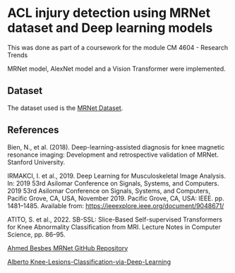 #  ACL injury detection using MRNet dataset and Deep learning models


This was done as part of a coursework for the module CM 4604 - Research Trends

MRNet model, AlexNet model and a Vision Transformer were implemented.


## Dataset

The dataset used is the [MRNet Dataset](https://stanfordmlgroup.github.io/competitions/mrnet/).

## References

Bien, N., et al. (2018). Deep-learning-assisted diagnosis for knee magnetic resonance imaging: Development and retrospective validation of MRNet. Stanford University.

IRMAKCI, I. et al., 2019. Deep Learning for Musculoskeletal Image Analysis. In: 2019 53rd  Asilomar  Conference  on  Signals,  Systems,  and  Computers.  2019  53rd  Asilomar Conference on Signals, Systems, and Computers, Pacific Grove, CA, USA, November 2019. Pacific  Grove,  CA,  USA:  IEEE.  pp.  1481–1485.  Available  from: https://ieeexplore.ieee.org/document/9048671/

ATITO,  S.  et  al.,  2022.  SB-SSL:  Slice-Based  Self-supervised  Transformers  for  Knee Abnormality Classification from MRI. Lecture Notes in Computer Science, pp. 86–95.

[Ahmed Besbes MRNet GitHub Repository](https://stanfordmlgroup.github.io/competitions/mrnet/)

[Alberto Knee-Lesions-Classification-via-Deep-Learning](https://github.com/AlbertoUAH/Knee-Lesions-Classification-via-Deep-Learning)

